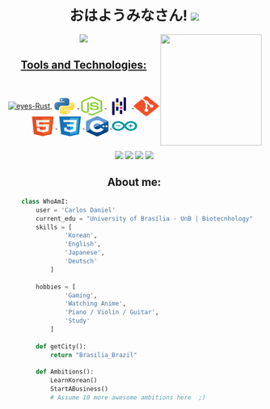 <h1 align="center">おはようみなさん! <img src="https://media.giphy.com/media/hvRJCLFzcasrR4ia7z/giphy.gif" width="25px"></a></h1>
<img align='right' src="http://24.media.tumblr.com/38838d2369fe10f9e3f03e92bde4883c/tumblr_mrefz4ipfr1sayl13o1_500.gif" width="200em" height="220em">

<div align="center">
  <a href="https://github.com/eyeS-Code">
  <img height="230em" src="https://github-readme-stats.vercel.app/api?username=eyeS-Code&show_icons=true&theme=dark&include_all_commits=true&count_private=true"/>
    </div>

<h2 align="center">Tools and Technologies:</h2>  
<div style="display: inline_block"><br>
<p align="center">  <img align="center" alt="eyes-Rust" height="40" width="50" src="https://raw.githubusercontent.com/eyeS-Code/eyeS-Code/main/rustOrange.svg">	
  <img align="center" alt="eyes-Python" height="40" width="50" src="https://raw.githubusercontent.com/devicons/devicon/master/icons/python/python-original.svg">
  <img align="center" alt="eyes-Node" height="40" width="50"  src="https://raw.githubusercontent.com/devicons/devicon/master/icons/nodejs/nodejs-plain.svg">
  <img align="center" alt="eyes-Pandas" height="40" width="50" src="https://raw.githubusercontent.com/devicons/devicon/master/icons/pandas/pandas-original.svg">
  <img align="center" alt="eyes-Git" height="40" width="50" src="https://raw.githubusercontent.com/devicons/devicon/master/icons/git/git-original.svg">
  <img align="center" alt="eyes-HTML" height="40" width="50" src="https://raw.githubusercontent.com/devicons/devicon/master/icons/html5/html5-original.svg">
  <img align="center" alt="eyes-CSS" height="40" width="50" src="https://raw.githubusercontent.com/devicons/devicon/master/icons/css3/css3-original.svg">
  <img align="center" alt="eyes-C++" height="40" width="50" src="https://raw.githubusercontent.com/devicons/devicon/master/icons/cplusplus/cplusplus-original.svg">
  <img align="center" alt="eyes-Arduino" height="40" width="50" src="https://raw.githubusercontent.com/devicons/devicon/master/icons/arduino/arduino-original.svg">
</div>

 ##
  
<div> 

<p align="center">  <a href="https://instagram.com/eyes.py" target="_blank"><img src="https://img.shields.io/badge/-Instagram-%23E4405F?style=for-the-badge&logo=instagram&logoColor=white" target="_blank"></a>
 <a href="https://discord.gg/wPc8Gvh" target="_blank"><img src="https://img.shields.io/badge/Discord-7289DA?style=for-the-badge&logo=discord&logoColor=white" target="_blank"></a> 
  <a href="https://www.linkedin.com/in/eyescode" target="_blank"><img src="https://img.shields.io/badge/-LinkedIn-%230077B5?style=for-the-badge&logo=linkedin&logoColor=white" target="_blank"></a>
  <a href="https://sciphiedu.wixsite.com/home" target="_blank"><img src="https://img.shields.io/badge/RSS-FFA500?style=for-the-badge&logo=rss&logoColor=white" target="_blank"></a>

 </div>

<h2 align="center">About me:</h2>    

```python
	class WhoAmI:
		user = 'Carlos Daniel'
		current_edu = "University of Brasília - UnB | Biotecnhology"
		skills = [
				'Korean',
				'English',
				'Japanese',
				'Deutsch'
			]
	
  		hobbies = [
				'Gaming',
				'Watching Anime',
				'Piano / Violin / Guitar',
				'Study'
			]
  
		def getCity():
			return "Brasilia_Brazil"
	
		def Ambitions():
			LearnKorean()
			StartABusiness()
			# Assume 10 more awesome ambitions here  ;)
```  
